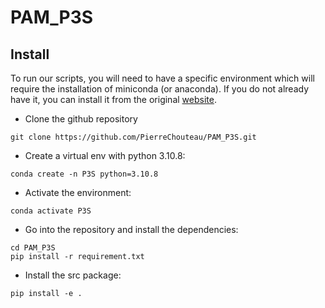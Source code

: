 # PAM_P3S

## Install

To run our scripts, you will need to have a specific environment which will require the installation of miniconda (or anaconda). 
If you do not already have it, you can install it from the original [website](https://docs.conda.io/projects/conda/en/latest/user-guide/install/linux.html).


- Clone the github repository

``` 
git clone https://github.com/PierreChouteau/PAM_P3S.git
``` 

- Create a virtual env with python 3.10.8:

``` 
conda create -n P3S python=3.10.8
``` 

- Activate the environment:
``` 
conda activate P3S
``` 

- Go into the repository and install the dependencies: 
``` 
cd PAM_P3S
pip install -r requirement.txt
``` 

- Install the src package:
```
pip install -e .
```